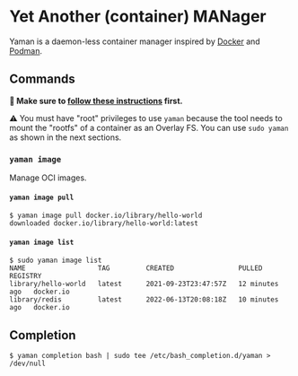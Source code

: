 # Yet Another (container) MANager

Yaman is a daemon-less container manager inspired by [Docker][] and [Podman][].

## Commands

**👋 Make sure to [follow these instructions](../../README.md#building-this-project) first.**

⚠️ You must have "root" privileges to use `yaman` because the tool needs to mount the "rootfs" of a container as an Overlay FS. You can use `sudo yaman` as shown in the next sections.

### `yaman image`

Manage OCI images.

#### `yaman image pull`

```
$ yaman image pull docker.io/library/hello-world
downloaded docker.io/library/hello-world:latest
```

#### `yaman image list`

```
$ sudo yaman image list
NAME                  TAG         CREATED                PULLED           REGISTRY
library/hello-world   latest      2021-09-23T23:47:57Z   12 minutes ago   docker.io
library/redis         latest      2022-06-13T20:08:18Z   10 minutes ago   docker.io
```

## Completion

```
$ yaman completion bash | sudo tee /etc/bash_completion.d/yaman > /dev/null
```

[docker]: https://docs.docker.com/reference/
[podman]: https://docs.podman.io/en/latest/
